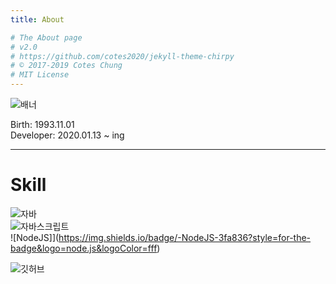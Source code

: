 ```yaml
---
title: About

# The About page
# v2.0
# https://github.com/cotes2020/jekyll-theme-chirpy
# © 2017-2019 Cotes Chung
# MIT License
---
```

![배너](https://develop.or.kr/assets/img/avatar.png)<br />

Birth: 1993.11.01<br />
Developer: 2020.01.13 ~ ing<br />

---
# Skill

![자바](https://img.shields.io/badge/-JAVA-fc7b03?style=for-the-badge&logo=java&logoColor=fff)<br />
![자바스크립트](https://img.shields.io/badge/-JavaScript-f5c800?style=for-the-badge&logo=javascript&logoColor=fff)<br />
![NodeJS]](https://img.shields.io/badge/-NodeJS-3fa836?style=for-the-badge&logo=node.js&logoColor=fff)<br />

![깃허브](https://github-readme-stats.vercel.app/api?username=0n1dev&show_icons=true)<br /> 